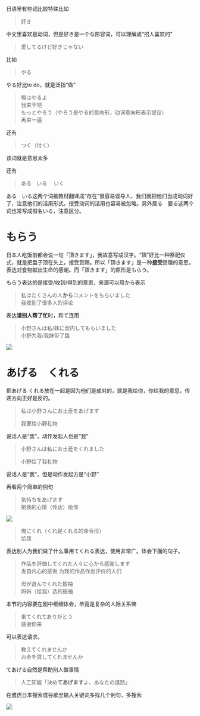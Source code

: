 日语里有些词比较特殊比如

> 好き

中文里喜欢是动词，但是好き是一个な形容词，可以理解成“招人喜欢的”

> 愛してるけど好きじゃない

比如

> やる

やる好比to do，就是泛指“做”

> 俺はやるよ  
>  我来干吧  
>  もっとやろう（やろう是やる的意向形，动词意向形表示提议）  
>  再来一遍

还有

> つく（付く）

该词就是意思太多

还有

> ある　いる 　いく

ある　いる这两个词被教材翻译成“存在”很容易误导人，我们就把他们当成动词好了，注意他们的活用形式，授受动词的活用也容易被忽略。另外居る　要る这两个词也常写成假名いる，注意区分。

# もらう

日本人吃饭前都会说一句「頂きます」，我故意写成汉字。“頂”好比一种祭祀仪式，就是把盘子顶在头上，接受赏赐。所以「頂きます」是一种**接受**馈赠的意思，表达对食物献出生命的感谢。而「頂きます」的原形是もらう。

もらう表达的是接受/收到/得到的意思，来源可以用から表示

> 私はたくさんの人**から**コメントをもらいました  
> 我收到了很多人的评论

表达**请别人帮了忙**时，和て连用

> 小野さんは私/妹に案内してもらいました  
> 小野为我/我妹带了路

![](http://pic1.zhimg.com/v2-bbc72a1ae843ca5c7ae67ab7a63ef910_b.png)

# あげる　くれる

把あげる くれる放在一起是因为他们是成对的，就是我给你，你给我的意思，传递方向正好是反的。

> 私は小野さんにお土産をあげます  
>    
> 我要给小野礼物

说话人是“我”，动作发起人也是“我”

> 小野さんは私にお土産をくれました  
>    
> 小野给了我礼物

说话人是“我”，但是动作发起方是“小野”

再看两个简单的例句

> 気持ちをあげます  
>  把我的心情（传达）给你

![](http://pic3.zhimg.com/v2-1642827d4a36e9fbb967fb2e58b1fea2_b.png)

> 俺にくれ（くれ是くれる的命令形）  
>  给我

表达别人为我们做了什么事用てくれる表达，使用非常广。体会下面的句子。

> 作品を評価してくれた人々に心から感謝します  
>  发自内心的感谢 为我的作品作出评价的人们  
>    
> 母が選んでくれた振袖  
>  妈妈（给我）选的振袖

本节的内容要在剧中细细体会，毕竟是复杂的人际关系嘛

> 来てくれてありがとう  
>  感谢你来

可以表达请求。

> 教えてくれませんか  
> お金を貸してくれませんか

てあげる自然是帮助别人做事情

> 人工知能「決め**てあげます**よ、あなたの進路」

在雅虎日本搜索或谷歌里输入关键词多找几个例句，多搜索

![](http://pic2.zhimg.com/v2-798b27d23f080195780f1eedac78f299_b.png)


